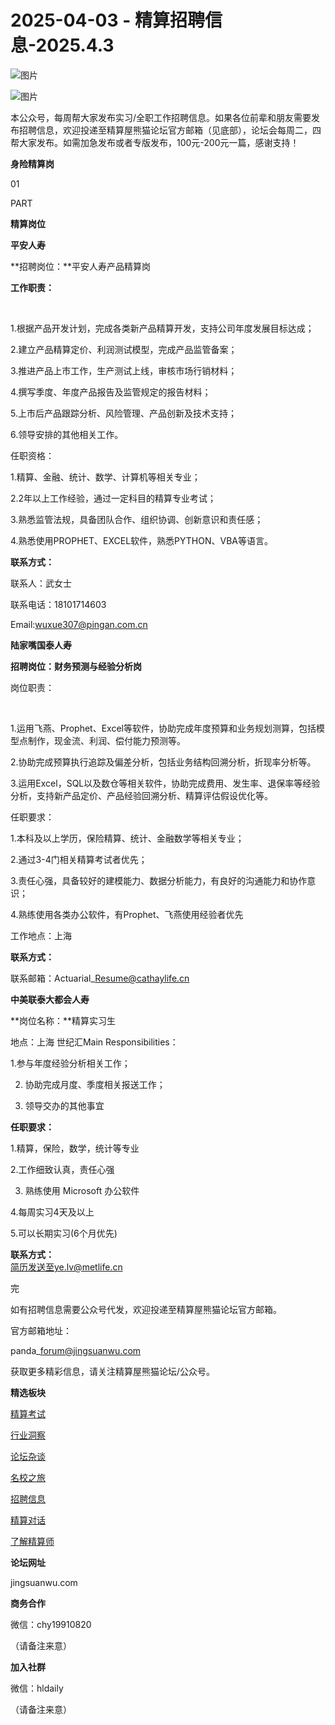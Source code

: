 # 2025-04-03 - 精算招聘信息-2025.4.3

![图片](https://mmbiz.qpic.cn/mmbiz_jpg/PVTr5cqOmdsiaicIRGthO3IhpdkibrFUWVU1xAtP9ZY24c0vAhCVJo55thjfrfia19NvibyVvich2UW9I8vGCty5LxNw/640?wx_fmt=jpeg&tp=webp&wxfrom=5&wx_lazy=1)

![图片](https://mmbiz.qpic.cn/mmbiz_png/7QRTvkK2qC63c02mKcsfAaJ8sNcicTvg22UkHHibvKiasFS9FS6E4FeV0Dibe7as7h4tm8p7EfNfI06adlGbL2icYjw/640?wx_fmt=png&tp=webp&wxfrom=5&wx_lazy=1)

本公众号，每周帮大家发布实习/全职工作招聘信息。如果各位前辈和朋友需要发布招聘信息，欢迎投递至精算屋熊猫论坛官方邮箱（见底部），论坛会每周二，四帮大家发布。如需加急发布或者专版发布，100元-200元一篇，感谢支持！

**身险精算岗**

01

PART

**精算岗位**

**平安人寿**

**招聘岗位：**平安人寿产品精算岗

**工作职责：**

 

1.根据产品开发计划，完成各类新产品精算开发，支持公司年度发展目标达成；

2.建立产品精算定价、利润测试模型，完成产品监管备案；

3.推进产品上市工作，生产测试上线，审核市场行销材料；

4.撰写季度、年度产品报告及监管规定的报告材料；

5.上市后产品跟踪分析、风险管理、产品创新及技术支持；

6.领导安排的其他相关工作。

任职资格：




1.精算、金融、统计、数学、计算机等相关专业；

2.2年以上工作经验，通过一定科目的精算专业考试；

3.熟悉监管法规，具备团队合作、组织协调、创新意识和责任感；

4.熟悉使用PROPHET、EXCEL软件，熟悉PYTHON、VBA等语言。

**联系方式：**

联系人：武女士

联系电话：18101714603

Email:wuxue307@pingan.com.cn

**陆家嘴国泰人寿**

**招聘岗位：财务预测与经验分析岗**

岗位职责：

 

1.运用飞燕、Prophet、Excel等软件，协助完成年度预算和业务规划测算，包括模型点制作，现金流、利润、偿付能力预测等。

2.协助完成预算执行追踪及偏差分析，包括业务结构回溯分析，折现率分析等。

3.运用Excel，SQL以及数仓等相关软件，协助完成费用、发生率、退保率等经验分析，支持新产品定价、产品经验回溯分析、精算评估假设优化等。

任职要求：

1.本科及以上学历，保险精算、统计、金融数学等相关专业；

2.通过3-4门相关精算考试者优先；

3.责任心强，具备较好的建模能力、数据分析能力，有良好的沟通能力和协作意识；

4.熟练使用各类办公软件，有Prophet、飞燕使用经验者优先

工作地点：上海

**联系方式：**

联系邮箱：Actuarial\_Resume@cathaylife.cn

**中美联泰大都会人寿**

**岗位名称：**精算实习生

地点：上海 世纪汇Main Responsibilities：

1.参与年度经验分析相关工作；

2. 协助完成月度、季度相关报送工作；

3. 领导交办的其他事宜

**任职要求：**

1.精算，保险，数学，统计等专业

2.工作细致认真，责任心强

3. 熟练使用 Microsoft 办公软件

4.每周实习4天及以上

5.可以长期实习(6个月优先)

**联系方式：**  
简历发送至ye.lv@metlife.cn


完

如有招聘信息需要公众号代发，欢迎投递至精算屋熊猫论坛官方邮箱。

官方邮箱地址：

panda\_forum@jingsuanwu.com

获取更多精彩信息，请关注精算屋熊猫论坛/公众号。

**精选板块**

[精算考试](https://mp.weixin.qq.com/mp/appmsgalbum?__biz=Mzg5NzkwMTMzMA==&action=getalbum&album_id=2804960172988448769#wechat_redirect)

[行业洞察](https://mp.weixin.qq.com/mp/appmsgalbum?__biz=Mzg5NzkwMTMzMA==&action=getalbum&album_id=2804965799378829313#wechat_redirect)

[论坛杂谈](https://mp.weixin.qq.com/mp/appmsgalbum?__biz=Mzg5NzkwMTMzMA==&action=getalbum&album_id=2804979947286315009#wechat_redirect)

[名校之旅](https://mp.weixin.qq.com/mp/appmsgalbum?__biz=Mzg5NzkwMTMzMA==&action=getalbum&album_id=2804975288236654595#wechat_redirect)

[招聘信息](https://mp.weixin.qq.com/mp/appmsgalbum?__biz=Mzg5NzkwMTMzMA==&action=getalbum&album_id=2809916434738069507#wechat_redirect)

[精算对话](https://mp.weixin.qq.com/mp/appmsgalbum?__biz=Mzg5NzkwMTMzMA==&action=getalbum&album_id=3028246288796221446#wechat_redirect)

[了解精算师](https://mp.weixin.qq.com/mp/appmsgalbum?__biz=Mzg5NzkwMTMzMA==&action=getalbum&album_id=2804971247444180995#wechat_redirect)

**论坛网址**

jingsuanwu.com

**商务合作**

微信：chy19910820

（请备注来意）

**加入社群**

微信：hldaily

（请备注来意）
